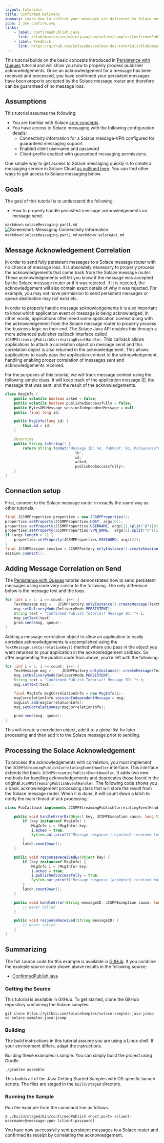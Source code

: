 ```yaml
---
layout: tutorials
title: Confirmed Delivery
summary: Learn how to confirm your messages are delivered to Solace messaging.
icon: I_dev_confirm.svg
links:
    - label: ConfirmedPublish.java
      link: /blob/master/src/main/java/com/solace/samples/ConfirmedPublish.java
    - label: feedback
      link: https://github.com/SolaceDev/solace-dev-tutorials/blob/master/src/pages/tutorials/jcsmp/confirmed-delivery.md
---
```



This tutorial builds on the basic concepts introduced in [Persistence with Queues](../persistence-with-queues/) tutorial and will show you how to properly process publisher acknowledgements. Once an acknowledgement for a message has been received and processed, you have confirmed your persistent messages have been properly accepted by the Solace message router and therefore can be guaranteed of no message loss.

## Assumptions

This tutorial assumes the following:

*   You are familiar with Solace [core concepts](https://docs.solace.com/PubSub-Basics/Core-Concepts.htm).
*   You have access to Solace messaging with the following configuration details:
    *   Connectivity information for a Solace message-VPN configured for guaranteed messaging support
    *   Enabled client username and password
    *   Client-profile enabled with guaranteed messaging permissions.

One simple way to get access to Solace messaging quickly is to create a messaging service in Solace Cloud [as outlined here](https://solace.com/products/platform/cloud/). You can find other ways to get access to Solace messaging below.

## Goals

The goal of this tutorial is to understand the following:

*  How to properly handle persistent message acknowledgements on message send.


`markdown:solaceMessaging-part1.md`
![Screenshot: Messaging Connectivity Information](../../../images/screenshots/connectivity-info.png)
`markdown:solaceMessaging-part2.md`
`markdown:solaceApi.md`


## Message Acknowledgement Correlation

In order to send fully persistent messages to a Solace message router with no chance of message loss, it is absolutely necessary to properly process the acknowledgements that come back from the Solace message router. These acknowledgements will let you know if the message was accepted by the Solace message router or if it was rejected. If it is rejected, the acknowledgement will also contain exact details of why it was rejected. For example, you may not have permission to send persistent messages or queue destination may not exist etc.

In order to properly handle message acknowledgements it is also important to know which application event or message is being acknowledged. In other words, applications often need some application context along with the acknowledgement from the Solace message router to properly process the business logic on their end. The Solace Java API enables this through a more advanced publisher callback interface called `JCSMPStreamingPublishCorrelatingEventHandler`. This callback allows applications to attach a correlation object on message send and this correlation object is also returned in the acknowledgement. This allows applications to easily pass the application context to the acknowledgement, handling enabling proper correlation of messages sent and acknowledgements received.

For the purposes of this tutorial, we will track message context using the following simple class. It will keep track of the application message ID, the message that was sent, and the result of the acknowledgements.

```java
class MsgInfo {
    public volatile boolean acked = false;
    public volatile boolean publishedSuccessfully = false;
    public BytesXMLMessage sessionIndependentMessage = null;
    public final long id;

    public MsgInfo(long id) {
        this.id = id;
    }

    @Override
    public String toString() {
        return String.format("Message ID: %d, PubConf: %b, PubSuccessful:
                                %b",
                                id,
                                acked,
                                publishedSuccessfully);
    }
}
```

## Connection setup

First, connect to the Solace message router in exactly the same way as other tutorials.

```java
final JCSMPProperties properties = new JCSMPProperties();
properties.setProperty(JCSMPProperties.HOST, args[0]);
properties.setProperty(JCSMPProperties.USERNAME, args[1].split("@")[0]);
properties.setProperty(JCSMPProperties.VPN_NAME,  args[1].split("@")[1]);
if (args.length > 2) {
    properties.setProperty(JCSMPProperties.PASSWORD, args[2]);
}
final JCSMPSession session = JCSMPFactory.onlyInstance().createSession(properties);
session.connect();
```

## Adding Message Correlation on Send

The [Persistence with Queues](../persistence-with-queues/) tutorial demonstrated how to send persistent messages using code very similar to the following. The only difference below is the message text and the loop.

```java
for (int i = 1; i <= count; i++) {
    TextMessage msg =   JCSMPFactory.onlyInstance().createMessage(TextMessage.class);
    msg.setDeliveryMode(DeliveryMode.PERSISTENT);
    String text = "Confirmed Publish Tutorial! Message ID: "+ i;
    msg.setText(text);
    prod.send(msg, queue);
}
```

Adding a message correlation object to allow an application to easily correlate acknowledgements is accomplished using the `TextMessage.setCorrelationKey()` method where you pass in the object you want returned to your application in the acknowledgement callback. So after augmenting the publish code from above, you’re left with the following:

```java
for (int i = 1; i <= count; i++) {
    TextMessage msg =     JCSMPFactory.onlyInstance().createMessage(TextMessage.class);
    msg.setDeliveryMode(DeliveryMode.PERSISTENT);
    String text = "Confirmed Publish Tutorial! Message ID: "+ i;
    msg.setText(text);

    final MsgInfo msgCorrelationInfo = new MsgInfo(i);
    msgCorrelationInfo.sessionIndependentMessage = msg;
    msgList.add(msgCorrelationInfo);
    msg.setCorrelationKey(msgCorrelationInfo);

    prod.send(msg, queue);
}
```

This will create a correlation object, add it to a global list for later processing and then add it to the Solace message prior to sending.

## Processing the Solace Acknowledgement

To process the acknowledgements with correlation, you must implement the `JCSMPStreamingPublishCorrelatingEventHandler` interface. This interface extends the basic `JCSMPStreamingPublishEventHandler`. It adds two new methods for handling acknowledgements and deprecates those found in the original `JCSMPStreamingPublishEventHandler`. The following code shows you a basic acknowledgement processing class that will store the result from the Solace message router. When it is done, it will count down a latch to notify the main thread of ack processing.

```java
class PubCallback implements JCSMPStreamingPublishCorrelatingEventHandler {

    public void handleErrorEx(Object key, JCSMPException cause, long timestamp) {
        if (key instanceof MsgInfo) {
            MsgInfo i = (MsgInfo) key;
            i.acked = true;
            System.out.printf("Message response (rejected) received for %s, error was %s \n", i, cause);
        }
        latch.countDown();
    }

    public void responseReceivedEx(Object key) {
        if (key instanceof MsgInfo) {
            MsgInfo i = (MsgInfo) key;
            i.acked = true;
            i.publishedSuccessfully = true;
            System.out.printf("Message response (accepted) received for %s \n", i);
        }
        latch.countDown();
    }

    public void handleError(String messageID, JCSMPException cause, long timestamp) {
        // Never called
    }

    public void responseReceived(String messageID) {
        // Never called
    }
}
```

## Summarizing

The full source code for this example is available in [GitHub](https://github.com/SolaceSamples/solace-samples-java-jcsmp). If you combine the example source code shown above results in the following source:

* [ConfirmedPublish.java](https://github.com/SolaceSamples/solace-samples-java-jcsmp/blob/master/src/main/java/com/solace/samples/jcsmp/features/ConfirmedPublish.java)

### Getting the Source

This tutorial is available in GitHub.  To get started, clone the GitHub repository containing the Solace samples.

```
git clone https://github.com/SolaceSamples/solace-samples-java-jcsmp
cd solace-samples-java-jcsmp
```

### Building

The build instructions in this tutorial assume you are using a Linux shell. If your environment differs, adapt the instructions.

Building these examples is simple.  You can simply build the project using Gradle.

```
./gradlew assemble
```

This builds all of the Java Getting Started Samples with OS specific launch scripts. The files are staged in the `build/staged` directory.

### Running the Sample

Run the example from the command line as follows.

```
$ ./build/staged/bin/confirmedPublish <host:port> <client-username>@<message-vpn> [client-password]
```

You have now successfully sent persistent messages to a Solace router and confirmed its receipt by correlating the acknowledgement.
